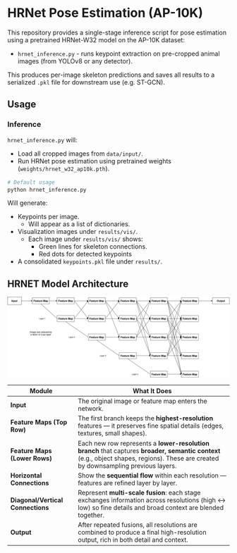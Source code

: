 # HRNet Pose Estimation (AP-10K)

This repository provides a single-stage inference script for pose estimation using a
pretrained HRNet-W32 model on the AP-10K dataset:

- `hrnet_inference.py` - runs keypoint extraction on pre-cropped animal images (from
  YOLOv8 or any detector).

This produces per-image skeleton predictions and saves all results to a serialized
`.pkl` file for downstream use (e.g. ST-GCN).

## Usage

### Inference

`hrnet_inference.py` will:

- Load all cropped images from `data/input/`.
- Run HRNet pose estimation using pretrained weights (`weights/hrnet_w32_ap10k.pth`).

```bash
# Default usage
python hrnet_inference.py
```

Will generate:

- Keypoints per image.
  - Will appear as a list of dictionaries.
- Visualization images under `results/vis/`.
  - Each image under `results/vis/` shows:
    - Green lines for skeleton connections.
    - Red dots for detected keypoints
- A consolidated `keypoints.pkl` file under `results/`.

## HRNET Model Architecture

![](hrnet.png)

| **Module**                        | **What It Does**                                                                                                                                                                     |
| --------------------------------- | ------------------------------------------------------------------------------------------------------------------------------------------------------------------------------------ |
| **Input**                         | The original image or feature map enters the network.                                                                                                                                |
| **Feature Maps (Top Row)**        | The first branch keeps the **highest-resolution** features — it preserves fine spatial details (edges, textures, small shapes).                                                      |
| **Feature Maps (Lower Rows)**     | Each new row represents a **lower-resolution branch** that captures **broader, semantic context** (e.g., object shapes, regions). These are created by downsampling previous layers. |
| **Horizontal Connections**        | Show the **sequential flow** within each resolution — features are refined layer by layer.                                                                                           |
| **Diagonal/Vertical Connections** | Represent **multi-scale fusion**: each stage exchanges information across resolutions (high ↔ low) so fine details and broad context are blended together.                          |
| **Output**                        | After repeated fusions, all resolutions are combined to produce a final high-resolution output, rich in both detail and context.                                                     |
